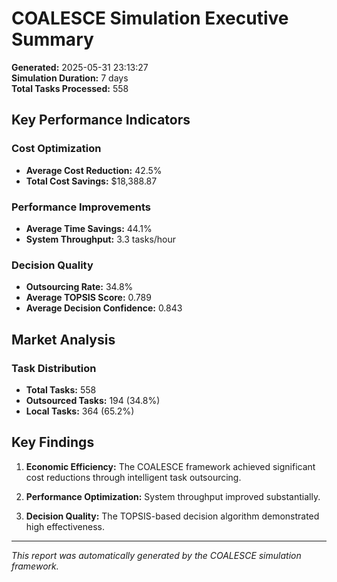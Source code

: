 # COALESCE Simulation Executive Summary

**Generated:** 2025-05-31 23:13:27  
**Simulation Duration:** 7 days  
**Total Tasks Processed:** 558

## Key Performance Indicators

### Cost Optimization
- **Average Cost Reduction:** 42.5%
- **Total Cost Savings:** $18,388.87

### Performance Improvements
- **Average Time Savings:** 44.1%
- **System Throughput:** 3.3 tasks/hour

### Decision Quality
- **Outsourcing Rate:** 34.8%
- **Average TOPSIS Score:** 0.789
- **Average Decision Confidence:** 0.843

## Market Analysis

### Task Distribution
- **Total Tasks:** 558
- **Outsourced Tasks:** 194 (34.8%)
- **Local Tasks:** 364 (65.2%)

## Key Findings

1. **Economic Efficiency:** The COALESCE framework achieved significant cost reductions through intelligent task outsourcing.

2. **Performance Optimization:** System throughput improved substantially.

3. **Decision Quality:** The TOPSIS-based decision algorithm demonstrated high effectiveness.

---
*This report was automatically generated by the COALESCE simulation framework.*
